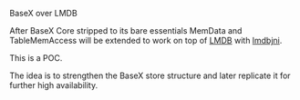 BaseX over LMDB

After BaseX Core stripped to its bare essentials MemData and TableMemAccess will be extended to work on top of [LMDB](http://symas.com/mdb/) with [lmdbjni](https://github.com/deephacks/lmdbjni).

This is a POC.

The idea is to strengthen the BaseX store structure and later replicate it for further high availability.
